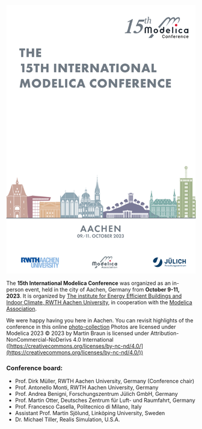 <img src="images/FlyerMC15.png" alt="FlyerMC15">

The **15th International Modelica Conference** was organized as an in-person event, held in the city of Aachen, Germany from **October 9-11, 2023**. It is organized by [The institute for Energy Efficient Buildings and Indoor Climate, RWTH Aachen University](https://www.ebc.eonerc.rwth-aachen.de/cms/~dmzz/E-ON-ERC-EBC/?lidx=1), in cooperation with the [Modelica Association](https://modelica.org/association).

We were happy having you here in Aachen. You can revisit highlights of the conference in this online [photo-collection](https://kunden.braun-foto.com/modelica23)
Photos are licensed under Modelica 2023 © 2023 by Martin Braun is licensed under Attribution-NonCommercial-NoDerivs 4.0 International ([https://creativecommons.org/licenses/by-nc-nd/4.0/](https://creativecommons.org/licenses/by-nc-nd/4.0/))

### Conference board:

- Prof. Dirk Müller, RWTH Aachen University, Germany (Conference chair)
- Prof. Antonello Monti, RWTH Aachen University, Germany
- Prof. Andrea Benigni, Forschungszentrum Jülich GmbH, Germany
- Prof. Martin Otter, Deutsches Zentrum für Luft- und Raumfahrt, Germany
- Prof. Francesco Casella, Politecnico di Milano, Italy
- Assistant Prof. Martin Sjölund, Linköping University, Sweden
- Dr. Michael Tiller, Realis Simulation, U.S.A.

